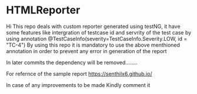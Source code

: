 # HTMLReporter

Hi 
This repo deals with custom reporter generated using testNG, it have some features like intergration of testcase id and servrity
of the test case by using annotation @TestCaseInfo(severity=TestCaseInfo.Severity.LOW, id = "TC-4") 
By using this repo it is mandatory to use the above menthioned annotation in order to prevent any error in generation of the report


In later commits the dependency will be removed........


For refernce of the sample report https://senthilx6.github.io/

In case of any improvements to be made Kindly comment it

